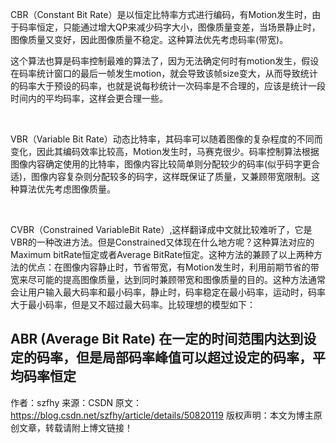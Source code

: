 CBR（Constant Bit Rate）是以恒定比特率方式进行编码，有Motion发生时，由于码率恒定，只能通过增大QP来减少码字大小，图像质量变差，当场景静止时，图像质量又变好，因此图像质量不稳定。这种算法优先考虑码率(带宽)。

这个算法也算是码率控制最难的算法了，因为无法确定何时有motion发生，假设在码率统计窗口的最后一帧发生motion，就会导致该帧size变大，从而导致统计的码率大于预设的码率，也就是说每秒统计一次码率是不合理的，应该是统计一段时间内的平均码率，这样会更合理一些。

 

VBR（Variable Bit Rate）动态比特率，其码率可以随着图像的复杂程度的不同而变化，因此其编码效率比较高，Motion发生时，马赛克很少。码率控制算法根据图像内容确定使用的比特率，图像内容比较简单则分配较少的码率(似乎码字更合适)，图像内容复杂则分配较多的码字，这样既保证了质量，又兼顾带宽限制。这种算法优先考虑图像质量。

 

CVBR（Constrained VariableBit Rate）,这样翻译成中文就比较难听了，它是VBR的一种改进方法。但是Constrained又体现在什么地方呢？这种算法对应的Maximum bitRate恒定或者Average BitRate恒定。这种方法的兼顾了以上两种方法的优点：在图像内容静止时，节省带宽，有Motion发生时，利用前期节省的带宽来尽可能的提高图像质量，达到同时兼顾带宽和图像质量的目的。这种方法通常会让用户输入最大码率和最小码率，静止时，码率稳定在最小码率，运动时，码率大于最小码率，但是又不超过最大码率。比较理想的模型如下：





ABR (Average Bit Rate) 在一定的时间范围内达到设定的码率，但是局部码率峰值可以超过设定的码率，平均码率恒定
--------------------- 
作者：szfhy 
来源：CSDN 
原文：https://blog.csdn.net/szfhy/article/details/50820119 
版权声明：本文为博主原创文章，转载请附上博文链接！
